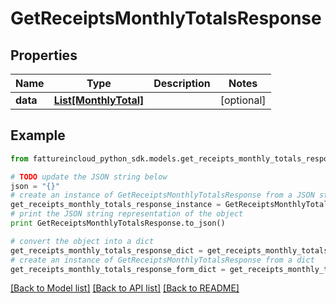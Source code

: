 # GetReceiptsMonthlyTotalsResponse



## Properties
Name | Type | Description | Notes
------------ | ------------- | ------------- | -------------
**data** | [**List[MonthlyTotal]**](MonthlyTotal.md) |  | [optional] 

## Example

```python
from fattureincloud_python_sdk.models.get_receipts_monthly_totals_response import GetReceiptsMonthlyTotalsResponse

# TODO update the JSON string below
json = "{}"
# create an instance of GetReceiptsMonthlyTotalsResponse from a JSON string
get_receipts_monthly_totals_response_instance = GetReceiptsMonthlyTotalsResponse.from_json(json)
# print the JSON string representation of the object
print GetReceiptsMonthlyTotalsResponse.to_json()

# convert the object into a dict
get_receipts_monthly_totals_response_dict = get_receipts_monthly_totals_response_instance.to_dict()
# create an instance of GetReceiptsMonthlyTotalsResponse from a dict
get_receipts_monthly_totals_response_form_dict = get_receipts_monthly_totals_response.from_dict(get_receipts_monthly_totals_response_dict)
```
[[Back to Model list]](../README.md#documentation-for-models) [[Back to API list]](../README.md#documentation-for-api-endpoints) [[Back to README]](../README.md)


